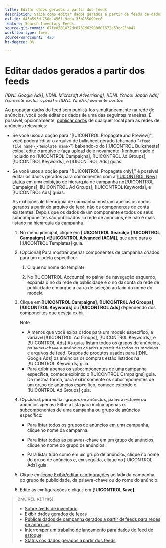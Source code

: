 ```yaml
---
title: Editar dados gerados a partir dos feeds
description: Saiba como editar dados gerados a partir de feeds de dados de inventário.
exl-id: d43b593d-758d-4561-9cda-33b235099cc6
feature: Search Inventory Feeds
source-git-commit: 67fe8581832dc0762d62908d01672e53cc95b847
workflow-type: tm+mt
source-wordcount: '426'
ht-degree: 0%

---
```


# Editar dados gerados a partir dos feeds

*[!DNL Google Ads], [!DNL Microsoft Advertising], [!DNL Yahoo! Japan Ads] (somente excluir ações) e [!DNL Yandex] somente contas*

Ao propagar dados do feed sem publicá-los simultaneamente na rede de anúncios, você pode editar os dados de uma das seguintes maneiras. É possível, opcionalmente, [publicar dados](propagated-data-post.md) de qualquer local para as redes de anúncios relevantes:

* Se você usou a opção para &quot;[!UICONTROL Propagate and Preview]&quot;, você poderá editar o arquivo de bulksheet gerado (chamado &quot;`<feed file name>_<template name>`&quot;) baixando-o do [!UICONTROL Bulksheets] exiba, edite o arquivo e faça upload dele novamente. Nenhum dado é incluído no [!UICONTROL Campaigns], [!UICONTROL Ad Groups], [!UICONTROL Keywords], e [!UICONTROL Ads] guias.

* Se você usou a opção para &quot;[!UICONTROL Propagate only],&quot; é possível editar os dados gerados para componentes com a [[!UICONTROL New] status](propagated-data-status.md) em uma exibição de hierarquia de campanha no [!UICONTROL Campaigns], [!UICONTROL Ad Groups], [!UICONTROL Keywords], e [!UICONTROL Ads] guias.

  As exibições de hierarquia de campanha mostram apenas os dados gerados a partir do arquivo de feed, não os componentes de conta existentes. Depois que os dados de um componente e todos os seus subcomponentes são publicados na rede de anúncios, ele não é mais listado na hierarquia da campanha.

   1. No menu principal, clique em **[!UICONTROL Search]> [!UICONTROL Campaigns] >[!UICONTROL Advanced (ACM)]**, que abre para o [!UICONTROL Templates] guia.

   1. (Opcional) Para mostrar apenas componentes de campanha criados para um modelo específico:

      1. Clique no nome do template.

      1. No [!UICONTROL Accounts] no painel de navegação esquerdo, expanda o nó da rede de publicidade e o nó da conta da rede de publicidade e marque a caixa de seleção ao lado do nome do modelo.

   1. Clique em **[!UICONTROL Campaigns]**, **[!UICONTROL Ad Groups]**, **[!UICONTROL Keywords]** ou **[!UICONTROL Ads]** dependendo dos componentes que deseja exibir.

      >[!NOTE]
      >
      >* A menos que você exiba dados para um modelo específico, a variável [!UICONTROL Ad Groups], [!UICONTROL Keywords], e [!UICONTROL Ads] As guias listam todos os grupos de anúncios, palavras-chave e anúncios criados a partir de todos os modelos e arquivos de feed. Grupos de produtos usados para [!DNL Google Ads] os anúncios de compras estão listados na [!UICONTROL Keywords] guia.
      >* Para exibir apenas os subcomponentes de uma campanha específica, comece exibindo o [!UICONTROL Campaigns] guia. Da mesma forma, para exibir somente os subcomponentes de um grupo de anúncios específico, comece exibindo o [!UICONTROL Ad Groups] guia.

   1. (Opcional; para editar grupos de anúncios, palavras-chave ou anúncios apenas) Filtre a lista para incluir apenas os subcomponentes de uma campanha ou grupo de anúncios específico:

      * Para listar todos os grupos de anúncios em uma campanha, clique no nome da campanha.

      * Para listar todas as palavras-chave em um grupo de anúncios, clique no nome do grupo de anúncios.

      * Para listar tudo como em um grupo de anúncios, clique no nome do grupo de anúncios e, em seguida, clique no [!UICONTROL Ads] guia.

   1. Clique em [Ícone Exibir/editar configurações](/help/search-social-commerce/assets/settings.png "Ícone Exibir/editar configurações") ao lado da campanha, do grupo de publicidade, da palavra-chave ou do nome do anúncio.

   1. Edite as configurações e clique em **[!UICONTROL Save]**.

>[!MORELIKETHIS]
>
>* [Sobre feeds de inventário](inventory-feeds-about.md)
>* [Exibir dados gerados de feeds](propagated-data-view.md)
>* [Publicar dados de campanha gerados a partir de feeds para redes de anúncios](propagated-data-post.md)
>* [Interromper um trabalho de lançamento para dados de feed de estoque](stop-job.md)
>* [Status dos dados gerados a partir dos feeds](propagated-data-status.md)
